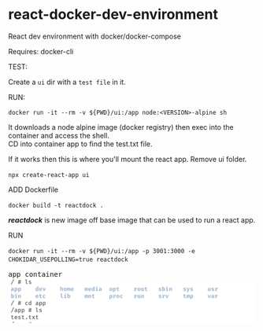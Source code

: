 # react-docker-dev-environment

React dev environment with docker/docker-compose


Requires: docker-cli

TEST:

Create a `ui` dir with a `test file` in it.

RUN:

```
docker run -it --rm -v ${PWD}/ui:/app node:<VERSION>-alpine sh
```


It downloads a node alpine image (docker registry) then exec into the container and access the shell.       
CD into container app to find the test.txt file.

If it works then this is where you'll mount the react app.
Remove ui folder.

`
npx create-react-app ui
`

ADD Dockerfile

`
docker build -t reactdock .
`


___reactdock___ is new image off base image that can be used to run a react app.



RUN

`docker run -it --rm -v ${PWD}/ui:/app -p 3001:3000 -e CHOKIDAR_USEPOLLING=true reactdock
`




<kbd>app container</kbd>
![](/assets/images/exec.png)





